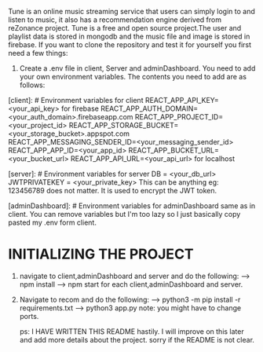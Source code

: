 Tune is an online music streaming service that users can simply login to and listen to music, it also has a recommendation engine derived from reZonance project. Tune is a free and open source project.The user and playlist data is stored in mongodb and the music file and image is stored in firebase. If you want to clone the repository and test it for yourself you first need a few things:

1. Create a .env file in client, Server and adminDashboard. You need to add your own environment variables. The contents you need to add are as follows:

[client]: # Environment variables for client
REACT_APP_API_KEY=<your_api_key> for firebase
REACT_APP_AUTH_DOMAIN=<your_auth_domain>.firebaseapp.com
REACT_APP_PROJECT_ID=<your_project_id>
REACT_APP_STORAGE_BUCKET=<your_storage_bucket>.appspot.com
REACT_APP_MESSAGING_SENDER_ID=<your_messaging_sender_id>
REACT_APP_APP_ID=<your_app_id>
REACT_APP_BUCKET_URL=<your_bucket_url>
REACT_APP_API_URL=<your_api_url> for localhost

[server]: # Environment variables for server
DB = <your_db_url>
JWTPRIVATEKEY = <your_private_key> This can be anything eg: 123456789 does not matter. It is used to encrypt the JWT token.

[adminDashboard]: # Environment variables for adminDashboard
same as in client. You can remove variables but I'm too lazy so I just basically copy pasted my .env form client.

# INITIALIZING THE PROJECT

1. navigate to client,adminDashboard and server and do the following:
   --> npm install
   --> npm start
   for each client,adminDashboard and server.
2. Navigate to recom and do the following:
   --> python3 -m pip install -r requirements.txt
   --> python3 app.py
   note: you might have to change ports.

   ps: I HAVE WRITTEN THIS README hastily. I will improve on this later and add more details about the project. sorry if the README is not clear.
